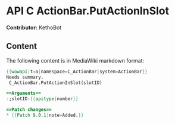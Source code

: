 # API C ActionBar.PutActionInSlot

**Contributor:** KethoBot

## Content

The following content is in MediaWiki markdown format:

```mediawiki
{{wowapi|t=a|namespace=C_ActionBar|system=ActionBar}}
Needs summary.
 C_ActionBar.PutActionInSlot(slotID)

==Arguments==
:;slotID:{{apitype|number}}

==Patch changes==
* {{Patch 9.0.1|note=Added.}}
```